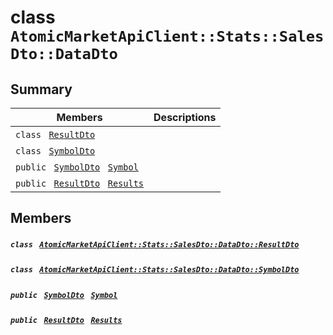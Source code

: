 # class `AtomicMarketApiClient::Stats::SalesDto::DataDto` 

## Summary

 Members                                | Descriptions                                
----------------------------------------|---------------------------------------------
`class ` [`ResultDto`](.github/workflows/documentation/md/AtomicMarketApiClient--Stats--SalesDto--DataDto--ResultDto.md#class_atomic_market_api_client_1_1_stats_1_1_sales_dto_1_1_data_dto_1_1_result_dto)        | 
`class ` [`SymbolDto`](.github/workflows/documentation/md/AtomicMarketApiClient--Stats--SalesDto--DataDto--SymbolDto.md#class_atomic_market_api_client_1_1_stats_1_1_sales_dto_1_1_data_dto_1_1_symbol_dto)        | 
`public ` [`SymbolDto`](.github/workflows/documentation/md/AtomicMarketApiClient--Stats--SalesDto--DataDto--SymbolDto.md#class_atomic_market_api_client_1_1_stats_1_1_sales_dto_1_1_data_dto_1_1_symbol_dto)` ` [`Symbol`](#class_atomic_market_api_client_1_1_stats_1_1_sales_dto_1_1_data_dto_1a10788cdb2d6d32f8a4b33f075a7e3925) | 
`public ` [`ResultDto`](.github/workflows/documentation/md/AtomicMarketApiClient--Stats--SalesDto--DataDto--ResultDto.md#class_atomic_market_api_client_1_1_stats_1_1_sales_dto_1_1_data_dto_1_1_result_dto)` ` [`Results`](#class_atomic_market_api_client_1_1_stats_1_1_sales_dto_1_1_data_dto_1a2cb2ce89e83593568838e13e50246eb3) | 

## Members

##### `class ` [`AtomicMarketApiClient::Stats::SalesDto::DataDto::ResultDto`](.github/workflows/documentation/md/AtomicMarketApiClient--Stats--SalesDto--DataDto--ResultDto.md#class_atomic_market_api_client_1_1_stats_1_1_sales_dto_1_1_data_dto_1_1_result_dto) 

##### `class ` [`AtomicMarketApiClient::Stats::SalesDto::DataDto::SymbolDto`](.github/workflows/documentation/md/AtomicMarketApiClient--Stats--SalesDto--DataDto--SymbolDto.md#class_atomic_market_api_client_1_1_stats_1_1_sales_dto_1_1_data_dto_1_1_symbol_dto) 

##### `public ` [`SymbolDto`](.github/workflows/documentation/md/AtomicMarketApiClient--Stats--SalesDto--DataDto--SymbolDto.md#class_atomic_market_api_client_1_1_stats_1_1_sales_dto_1_1_data_dto_1_1_symbol_dto)` ` [`Symbol`](#class_atomic_market_api_client_1_1_stats_1_1_sales_dto_1_1_data_dto_1a10788cdb2d6d32f8a4b33f075a7e3925) 

##### `public ` [`ResultDto`](.github/workflows/documentation/md/AtomicMarketApiClient--Stats--SalesDto--DataDto--ResultDto.md#class_atomic_market_api_client_1_1_stats_1_1_sales_dto_1_1_data_dto_1_1_result_dto)` ` [`Results`](#class_atomic_market_api_client_1_1_stats_1_1_sales_dto_1_1_data_dto_1a2cb2ce89e83593568838e13e50246eb3) 

